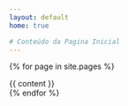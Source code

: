 ```yaml
---
layout: default
home: true

# Conteúdo da Pagina Inicial
---
```


{% for page in site.pages %}
<section id="page.name" class="white-space-160">
  <div class="container">
    <div class="row home1-about text-center">
      <div class="col-12 col-md-8 offset-md-2 home1-about__info">
        {{ content }}
      </div>
    </div>
  </div>
</section>
{% endfor %}
